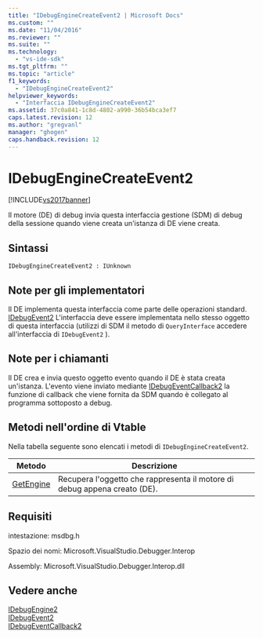 ```yaml
---
title: "IDebugEngineCreateEvent2 | Microsoft Docs"
ms.custom: ""
ms.date: "11/04/2016"
ms.reviewer: ""
ms.suite: ""
ms.technology: 
  - "vs-ide-sdk"
ms.tgt_pltfrm: ""
ms.topic: "article"
f1_keywords: 
  - "IDebugEngineCreateEvent2"
helpviewer_keywords: 
  - "Interfaccia IDebugEngineCreateEvent2"
ms.assetid: 37c0a841-1c8d-4802-a990-36b54bca3ef7
caps.latest.revision: 12
ms.author: "gregvanl"
manager: "ghogen"
caps.handback.revision: 12
---
```

# IDebugEngineCreateEvent2
[!INCLUDE[vs2017banner](../../../code-quality/includes/vs2017banner.md)]

Il motore \(DE\) di debug invia questa interfaccia gestione \(SDM\) di debug della sessione quando viene creata un'istanza di DE viene creata.  
  
## Sintassi  
  
```  
IDebugEngineCreateEvent2 : IUnknown  
```  
  
## Note per gli implementatori  
 Il DE implementa questa interfaccia come parte delle operazioni standard.  [IDebugEvent2](../../../extensibility/debugger/reference/idebugevent2.md) L'interfaccia deve essere implementata nello stesso oggetto di questa interfaccia \(utilizzi di SDM il metodo di `QueryInterface` accedere all'interfaccia di `IDebugEvent2` \).  
  
## Note per i chiamanti  
 Il DE crea e invia questo oggetto evento quando il DE è stata creata un'istanza.  L'evento viene inviato mediante [IDebugEventCallback2](../../../extensibility/debugger/reference/idebugeventcallback2.md) la funzione di callback che viene fornita da SDM quando è collegato al programma sottoposto a debug.  
  
## Metodi nell'ordine di Vtable  
 Nella tabella seguente sono elencati i metodi di `IDebugEngineCreateEvent2`.  
  
|Metodo|Descrizione|  
|------------|-----------------|  
|[GetEngine](../../../extensibility/debugger/reference/idebugenginecreateevent2-getengine.md)|Recupera l'oggetto che rappresenta il motore di debug appena creato \(DE\).|  
  
## Requisiti  
 intestazione: msdbg.h  
  
 Spazio dei nomi: Microsoft.VisualStudio.Debugger.Interop  
  
 Assembly: Microsoft.VisualStudio.Debugger.Interop.dll  
  
## Vedere anche  
 [IDebugEngine2](../../../extensibility/debugger/reference/idebugengine2.md)   
 [IDebugEvent2](../../../extensibility/debugger/reference/idebugevent2.md)   
 [IDebugEventCallback2](../../../extensibility/debugger/reference/idebugeventcallback2.md)